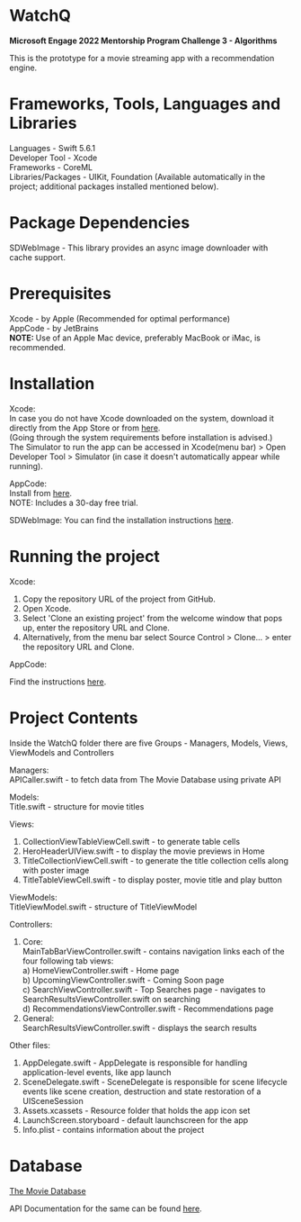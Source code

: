 # WatchQ
<b> Microsoft Engage 2022 Mentorship Program Challenge 3 - Algorithms </b>

This is the prototype for a movie streaming app with a recommendation engine. 

# Frameworks, Tools, Languages and Libraries

Languages - Swift 5.6.1 <br />
Developer Tool - Xcode <br />
Frameworks - CoreML <br />
Libraries/Packages - UIKit, Foundation (Available automatically in the project; additional packages installed mentioned below). <br />

# Package Dependencies

SDWebImage - This library provides an async image downloader with cache support. 

# Prerequisites 

Xcode - by Apple  (Recommended for optimal performance) <br />
AppCode - by JetBrains <br />
<b> NOTE: </b> Use of an Apple Mac device, preferably MacBook or iMac, is recommended. <br />

# Installation 

Xcode: <br />
In case you do not have Xcode downloaded on the system, download it directly from the App Store or from [here](https://developer.apple.com/xcode/). <br />
(Going through the system requirements before installation is advised.) <br />
The Simulator to run the app can be accessed in Xcode(menu bar) > Open Developer Tool > Simulator (in case it doesn't automatically appear while running). <br />

AppCode: <br />
Install from [here](https://www.jetbrains.com/objc/download/). <br />
NOTE: Includes a 30-day free trial. <br /> 

SDWebImage:
You can find the installation instructions [here](https://github.com/SDWebImage/SDWebImage/wiki/Installation-Guide).

# Running the project 

Xcode: <br />
1. Copy the repository URL of the project from GitHub. <br />
2. Open Xcode. <br />
3. Select 'Clone an existing project' from the welcome window that pops up, enter the repository URL and Clone. <br />
4. Alternatively, from the menu bar select Source Control > Clone... > enter the repository URL and Clone. <br />

AppCode: 

Find the instructions [here](https://www.jetbrains.com/help/objc/manage-projects-hosted-on-github.html). <br />

# Project Contents

Inside the WatchQ folder there are five Groups - Managers, Models, Views, ViewModels and Controllers

Managers: <br />
APICaller.swift - to fetch data from The Movie Database using private API

Models: <br />
Title.swift - structure for movie titles

Views: <br />
1. CollectionViewTableViewCell.swift - to generate table cells <br />
2. HeroHeaderUIView.swift - to display the movie previews in Home <br />
3. TitleCollectionViewCell.swift - to generate the title collection cells along with poster image <br />
4. TitleTableViewCell.swift - to display poster, movie title and play button <br />

ViewModels: <br />
TitleViewModel.swift - structure of TitleViewModel

Controllers: <br />
1. Core: <br />
   MainTabBarViewController.swift - contains navigation links each of the four following tab views: <br />
   a) HomeViewController.swift - Home page <br />
   b) UpcomingViewController.swift - Coming Soon page <br />
   c) SearchViewController.swift - Top Searches page - navigates to SearchResultsViewController.swift on searching <br />
   d) RecommendationsViewController.swift - Recommendations page <br />
2. General: <br />
   SearchResultsViewController.swift - displays the search results <br />
  
Other files:  <br /> 
1. AppDelegate.swift - AppDelegate is responsible for handling application-level events, like app launch <br />
2. SceneDelegate.swift - SceneDelegate is responsible for scene lifecycle events like scene creation, destruction and state restoration of a UISceneSession <br />
3. Assets.xcassets - Resource folder that holds the app icon set <br />
4. LaunchScreen.storyboard - default launchscreen for the app <br />
5. Info.plist - contains information about the project <br />

# Database 

[The Movie Database](https://www.themoviedb.org/)

API Documentation for the same can be found [here](https://developers.themoviedb.org/3/getting-started/introduction).


